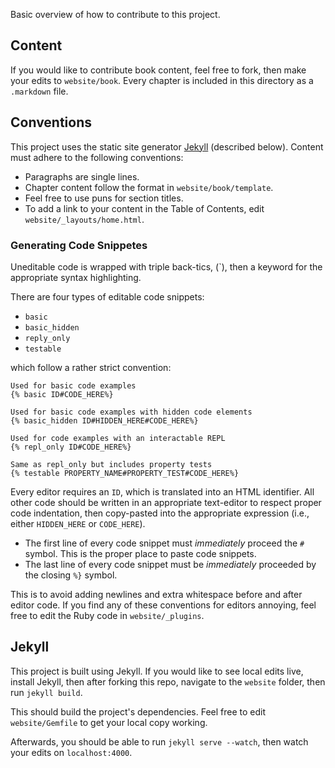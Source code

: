 Basic overview of how to contribute to this project.

## Content
If you would like to contribute book content, feel free to fork, then make your edits to `website/book`. Every chapter is included in this directory as a `.markdown` file.

## Conventions
This project uses the static site generator [Jekyll](https://jekyllrb.com/) (described below). Content must adhere to the following conventions:

* Paragraphs are single lines.
* Chapter content follow the format in `website/book/template`.
* Feel free to use puns for section titles.
* To add a link to your content in the Table of Contents, edit `website/_layouts/home.html`.

### Generating Code Snippetes

Uneditable code is wrapped with triple back-tics, (`), then a keyword for the appropriate syntax highlighting.

There are four types of editable code snippets:

* `basic`
* `basic_hidden`
* `reply_only`
* `testable`

which follow a rather strict convention:

```
Used for basic code examples
{% basic ID#CODE_HERE%}

Used for basic code examples with hidden code elements
{% basic_hidden ID#HIDDEN_HERE#CODE_HERE%}

Used for code examples with an interactable REPL
{% repl_only ID#CODE_HERE%}

Same as repl_only but includes property tests
{% testable PROPERTY_NAME#PROPERTY_TEST#CODE_HERE%}
```

Every editor requires an `ID`, which is translated into an HTML identifier. All other code should be written in an appropriate text-editor to respect proper code indentation, then copy-pasted into the appropriate expression (i.e., either `HIDDEN_HERE` or `CODE_HERE`).

* The first line of every code snippet must *immediately* proceed the `#` symbol. This is the proper place to paste code snippets.
* The last line of every code snippet must be *immediately* proceeded by the closing `%}` symbol.

This is to avoid adding newlines and extra whitespace before and after editor code. If you find any of these conventions for editors annoying, feel free to edit the Ruby code in `website/_plugins`.

## Jekyll
This project is built using Jekyll. If you would like to see local edits live, install Jekyll, then after forking this repo, navigate to the `website` folder, then run `jekyll build`.

This should build the project's dependencies. Feel free to edit `website/Gemfile` to get your local copy working.

Afterwards, you should be able to run `jekyll serve --watch`, then watch your edits on `localhost:4000`.
